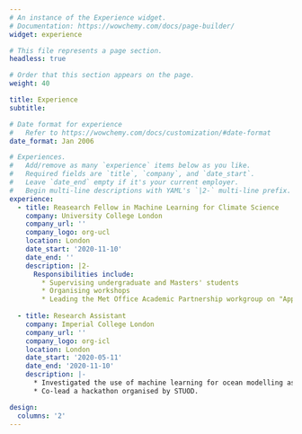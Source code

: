 ```yaml
---
# An instance of the Experience widget.
# Documentation: https://wowchemy.com/docs/page-builder/
widget: experience

# This file represents a page section.
headless: true

# Order that this section appears on the page.
weight: 40

title: Experience
subtitle:

# Date format for experience
#   Refer to https://wowchemy.com/docs/customization/#date-format
date_format: Jan 2006

# Experiences.
#   Add/remove as many `experience` items below as you like.
#   Required fields are `title`, `company`, and `date_start`.
#   Leave `date_end` empty if it's your current employer.
#   Begin multi-line descriptions with YAML's `|2-` multi-line prefix.
experience:
  - title: Reasearch Fellow in Machine Learning for Climate Science
    company: University College London
    company_url: ''
    company_logo: org-ucl
    location: London
    date_start: '2020-11-10'
    date_end: ''
    description: |2-
      Responsibilities include:
        * Supervising undergraduate and Masters' students
        * Organising workshops
        * Leading the Met Office Academic Partnership workgroup on "Applications of Data Science in Weather and Climate"
        
  - title: Research Assistant
    company: Imperial College London
    company_url: ''
    company_logo: org-icl
    location: London
    date_start: '2020-05-11'
    date_end: '2020-11-10'
    description: |-
      * Investigated the use of machine learning for ocean modelling as part of the Stochastic Transport in Upper Ocean Dynamics (STUOD) project.
      * Co-lead a hackathon organised by STUOD.

design:
  columns: '2'
---
```

